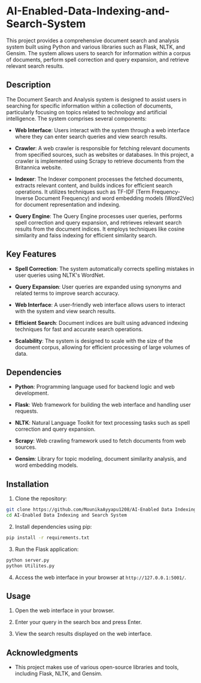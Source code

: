 # AI-Enabled-Data-Indexing-and-Search-System

This project provides a comprehensive document search and analysis system built using Python and various libraries such as Flask, NLTK, and Gensim. The system allows users to search for information within a corpus of documents, perform spell correction and query expansion, and retrieve relevant search results.

## Description

The Document Search and Analysis system is designed to assist users in searching for specific information within a collection of documents, particularly focusing on topics related to technology and artificial intelligence. The system comprises several components:

- **Web Interface**: Users interact with the system through a web interface where they can enter search queries and view search results.
  
- **Crawler**: A web crawler is responsible for fetching relevant documents from specified sources, such as websites or databases. In this project, a crawler is implemented using Scrapy to retrieve documents from the Britannica website.

- **Indexer**: The Indexer component processes the fetched documents, extracts relevant content, and builds indices for efficient search operations. It utilizes techniques such as TF-IDF (Term Frequency-Inverse Document Frequency) and word embedding models (Word2Vec) for document representation and indexing.

- **Query Engine**: The Query Engine processes user queries, performs spell correction and query expansion, and retrieves relevant search results from the document indices. It employs techniques like cosine similarity and faiss indexing for efficient similarity search.

## Key Features

- **Spell Correction**: The system automatically corrects spelling mistakes in user queries using NLTK's WordNet.
  
- **Query Expansion**: User queries are expanded using synonyms and related terms to improve search accuracy.
  
- **Web Interface**: A user-friendly web interface allows users to interact with the system and view search results.
  
- **Efficient Search**: Document indices are built using advanced indexing techniques for fast and accurate search operations.
  
- **Scalability**: The system is designed to scale with the size of the document corpus, allowing for efficient processing of large volumes of data.

## Dependencies

- **Python**: Programming language used for backend logic and web development.
  
- **Flask**: Web framework for building the web interface and handling user requests.
  
- **NLTK**: Natural Language Toolkit for text processing tasks such as spell correction and query expansion.
  
- **Scrapy**: Web crawling framework used to fetch documents from web sources.
  
- **Gensim**: Library for topic modeling, document similarity analysis, and word embedding models.

## Installation

1. Clone the repository:

```bash
git clone https://github.com/MounikaAyyapu1208/AI-Enabled Data Indexing and Search System.git
cd AI-Enabled Data Indexing and Search System
```

2. Install dependencies using pip:

```bash
pip install -r requirements.txt
```

3. Run the Flask application:

```bash
python server.py
python Utilites.py
```

4. Access the web interface in your browser at `http://127.0.0.1:5001/`.

## Usage

1. Open the web interface in your browser.
  
2. Enter your query in the search box and press Enter.
  
3. View the search results displayed on the web interface.

## Acknowledgments

- This project makes use of various open-source libraries and tools, including Flask, NLTK, and Gensim.
